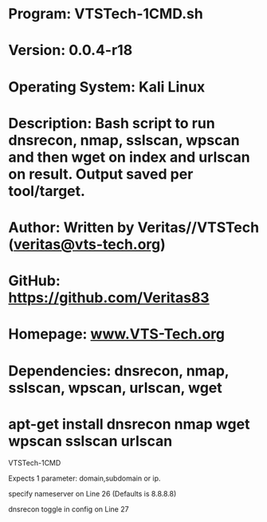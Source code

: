 # Program: VTSTech-1CMD.sh
# Version: 0.0.4-r18
# Operating System: Kali Linux
# Description: Bash script to run dnsrecon, nmap, sslscan, wpscan and then wget on index and urlscan on result. Output saved per tool/target.
# Author: Written by Veritas//VTSTech (veritas@vts-tech.org)
# GitHub: https://github.com/Veritas83
# Homepage: www.VTS-Tech.org
# Dependencies: dnsrecon, nmap, sslscan, wpscan, urlscan, wget
# apt-get install dnsrecon nmap wget wpscan sslscan urlscan

VTSTech-1CMD

Expects 1 parameter: domain,subdomain or ip.

specify nameserver on Line 26 (Defaults is 8.8.8.8)

dnsrecon toggle in config on Line 27

